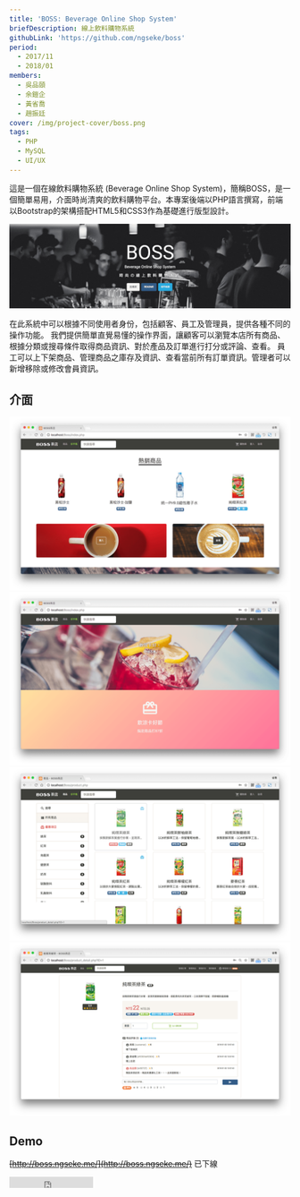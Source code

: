 ```yaml
---
title: 'BOSS: Beverage Online Shop System'
briefDescription: 線上飲料購物系統
githubLink: 'https://github.com/ngseke/boss'
period:
  - 2017/11
  - 2018/01
members:
  - 吳品頤
  - 余鎧企
  - 黃省喬
  - 趙振廷
cover: /img/project-cover/boss.png
tags:
  - PHP
  - MySQL
  - UI/UX
---
```


這是一個在線飲料購物系統 (Beverage Online Shop System)，簡稱BOSS，是一個簡單易用，介面時尚清爽的飲料購物平台。本專案後端以PHP語言撰寫，前端以Bootstrap的架構搭配HTML5和CSS3作為基礎進行版型設計。

![](../../assets/img/project/boss/boss1.png)

在此系統中可以根據不同使用者身份，包括顧客、員工及管理員，提供各種不同的操作功能。
我們提供簡單直覺易懂的操作界面，讓顧客可以瀏覽本店所有商品、根據分類或搜尋條件取得商品資訊、對於產品及訂單進行打分或評論、查看。
員工可以上下架商品、管理商品之庫存及資訊、查看當前所有訂單資訊。管理者可以新增移除或修改會員資訊。

## 介面
![隨機展示熱銷商品](../../assets/img/project/boss/boss2.png)
![顯示當前優惠活動](../../assets/img/project/boss/boss3.png)
![商品列表](../../assets/img/project/boss/boss4.png)
![商品詳情頁面](../../assets/img/project/boss/boss5.png)

## Demo

~~[http://boss.ngseke.me/](http://boss.ngseke.me/)~~ 已下線

<iframe src="https://ghbtns.com/github-btn.html?user=ngseke&repo=boss&type=star&count=false" frameborder="0" scrolling="0" width="150" height="20"></iframe>
